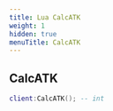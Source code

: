 ```yaml
---
title: Lua CalcATK
weight: 1
hidden: true
menuTitle: CalcATK
---
```

## CalcATK
```lua
client:CalcATK(); -- int
```